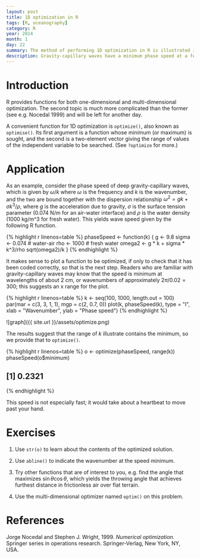 ```yaml
---
layout: post
title: 1D optimization in R
tags: [R, oceanography]
category: R
year: 2014
month: 1
day: 22
summary: The method of performing 1D optimization in R is illustrated in the context of gravity-capillary waves.
description: Gravity-capillary waves have a minimum phase speed at a few-centimetre scale.  This scale is found here by using the R function ``optimize()`` to find the minimum speed.
---
```



# Introduction

R provides functions for both one-dimensional and multi-dimensional optimization.  The second topic is much more complicated than the former (see e.g. Nocedal 1999) and will be left for another day.

A convenient function for 1D optimization is ``optimize()``, also known as ``optimise()``.  Its first argument is a function whose minimum (or maximum) is sought, and the second is a two-element vector giving the range of values of the independent variable to be searched.  (See ``?optimize`` for more.)

# Application

As an example, consider the phase speed of deep gravity-capillary waves, which is given by $\omega/k$ where $\omega$ is the frequency and $k$ is the wavenumber, and the two are bound together with the dispersion relationship $\omega^2=gk+\sigma k^3/\rho$, where $g$ is the acceleration due to gravity, $\sigma$ is the surface tension parameter (0.074 N/m for an air-water interface) and $\rho$ is the water density (1000 kg/m^3 for fresh water).  This yields wave speed given by the following R function.



{% highlight r linenos=table %}
phaseSpeed <- function(k) {
    g <- 9.8
    sigma <- 0.074  # water-air
    rho <- 1000  # fresh water
    omega2 <- g * k + sigma * k^3/rho
    sqrt(omega2)/k
}
{% endhighlight %}


It makes sense to plot a function to be optimized, if only to check that it has been coded correctly, so that is the next step.  Readers who are familiar with gravity-capillary waves may know that the speed is minimum at wavelengths of about 2 cm, or wavenumbers of approximately $2\pi/0.02=300$; this suggests an x range for the plot.  


{% highlight r linenos=table %}
k <- seq(100, 1000, length.out = 100)
par(mar = c(3, 3, 1, 1), mgp = c(2, 0.7, 0))
plot(k, phaseSpeed(k), type = "l", xlab = "Wavenumber", ylab = "Phase speed")
{% endhighlight %}

![graph]({{ site.url }}/assets/optimize.png) 

The results suggest that the range of $k$ illustrate contains the minimum, so we provide that to ``optimize()``.


{% highlight r linenos=table %}
o <- optimize(phaseSpeed, range(k))
phaseSpeed(o$minimum)
## [1] 0.2321
{% endhighlight %}


This speed is not especially fast; it would take about a heartbeat to move past your hand.

# Exercises

1. Use ``str(o)`` to learn about the contents of the optimized solution.

2. Use ``abline()`` to indicate the wavenumber at the speed minimum.

3. Try other functions that are of interest to you, e.g. find the angle that maximizes $\sin\theta\cos\theta$, which yields the throwing angle that achieves furthest distance in frictionless air over flat terrain.

4. Use the multi-dimensional optimizer named ``optim()`` on this problem.

# References

Jorge Nocedal and Stephen J. Wright, 1999.  *Numerical optimization.* Springer
series in operations research.  Springer-Verlag, New York, NY, USA.
